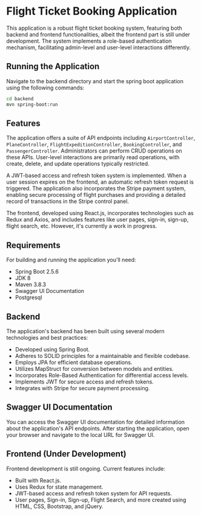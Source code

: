 # Flight Ticket Booking Application

This application is a robust flight ticket booking system, featuring both backend and frontend functionalities, albeit the frontend part is still under development. The system implements a role-based authentication mechanism, facilitating admin-level and user-level interactions differently.

## Running the Application

Navigate to the backend directory and start the spring boot application using the following commands:

```bash
cd backend
mvn spring-boot:run
```

## Features

The application offers a suite of API endpoints including `AirportController`, `PlaneController`, `FlightExpeditionController`, `BookingController`, and `PassengerController`. Administrators can perform CRUD operations on these APIs. User-level interactions are primarily read operations, with create, delete, and update operations typically restricted.

A JWT-based access and refresh token system is implemented. When a user session expires on the frontend, an automatic refresh token request is triggered. The application also incorporates the Stripe payment system, enabling secure processing of flight purchases and providing a detailed record of transactions in the Stripe control panel.

The frontend, developed using React.js, incorporates technologies such as Redux and Axios, and includes features like user pages, sign-in, sign-up, flight search, etc. However, it's currently a work in progress.

## Requirements

For building and running the application you'll need:

- Spring Boot 2.5.6
- JDK 8 
- Maven 3.8.3
- Swagger UI Documentation
- Postgresql

## Backend

The application's backend has been built using several modern technologies and best practices:

- Developed using Spring Boot.
- Adheres to SOLID principles for a maintainable and flexible codebase.
- Employs JPA for efficient database operations.
- Utilizes MapStruct for conversion between models and entities.
- Incorporates Role-Based Authentication for differential access levels.
- Implements JWT for secure access and refresh tokens.
- Integrates with Stripe for secure payment processing.

## Swagger UI Documentation

You can access the Swagger UI documentation for detailed information about the application's API endpoints. After starting the application, open your browser and navigate to the local URL for Swagger UI.

## Frontend (Under Development)

Frontend development is still ongoing. Current features include:

- Built with React.js.
- Uses Redux for state management.
- JWT-based access and refresh token system for API requests.
- User pages, Sign-in, Sign-up, Flight Search, and more created using HTML, CSS, Bootstrap, and jQuery.

